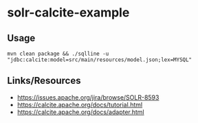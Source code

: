 # solr-calcite-example

## Usage
`mvn clean package && ./sqlline -u "jdbc:calcite:model=src/main/resources/model.json;lex=MYSQL"`

## Links/Resources
* https://issues.apache.org/jira/browse/SOLR-8593
* https://calcite.apache.org/docs/tutorial.html
* https://calcite.apache.org/docs/adapter.html
